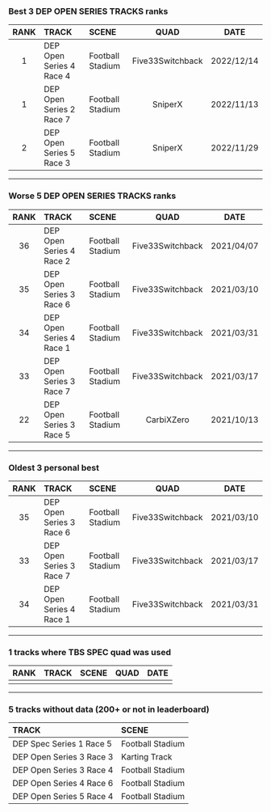 ### Best 3 DEP OPEN SERIES TRACKS ranks
|RANK|TRACK|SCENE|QUAD|DATE|
|:---:|:---|:---|:---:|:---:|
|1|DEP Open Series 4 Race 4|Football Stadium|Five33Switchback|2022/12/14|
|1|DEP Open Series 2 Race 7|Football Stadium|SniperX|2022/11/13|
|2|DEP Open Series 5 Race 3|Football Stadium|SniperX|2022/11/29|
---
### Worse 5 DEP OPEN SERIES TRACKS ranks
|RANK|TRACK|SCENE|QUAD|DATE|
|:---:|:---|:---|:---:|:---:|
|36|DEP Open Series 4 Race 2|Football Stadium|Five33Switchback|2021/04/07|
|35|DEP Open Series 3 Race 6|Football Stadium|Five33Switchback|2021/03/10|
|34|DEP Open Series 4 Race 1|Football Stadium|Five33Switchback|2021/03/31|
|33|DEP Open Series 3 Race 7|Football Stadium|Five33Switchback|2021/03/17|
|22|DEP Open Series 3 Race 5|Football Stadium|CarbiXZero|2021/10/13|
---
### Oldest 3 personal best
|RANK|TRACK|SCENE|QUAD|DATE|
|:---:|:---|:---|:---:|:---:|
|35|DEP Open Series 3 Race 6|Football Stadium|Five33Switchback|2021/03/10|
|33|DEP Open Series 3 Race 7|Football Stadium|Five33Switchback|2021/03/17|
|34|DEP Open Series 4 Race 1|Football Stadium|Five33Switchback|2021/03/31|
---
### 1 tracks where TBS SPEC quad was used
|RANK|TRACK|SCENE|QUAD|DATE|
|:---:|:---|:---|:---:|:---:|
||||||
---
### 5 tracks without data (200+ or not in leaderboard)
|TRACK|SCENE|
|:---|:---|
|DEP Spec Series 1 Race 5|Football Stadium|
|DEP Open Series 3 Race 3|Karting Track|
|DEP Open Series 3 Race 4|Football Stadium|
|DEP Open Series 4 Race 6|Football Stadium|
|DEP Open Series 5 Race 4|Football Stadium|
